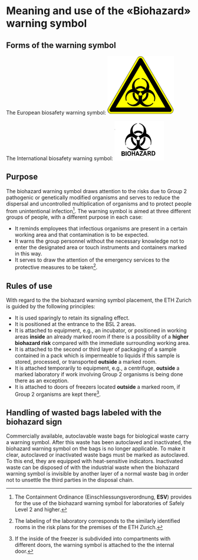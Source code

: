 # Meaning and use of the «Biohazard» warning symbol

## Forms of the warning symbol

The European biosafety warning symbol: ![Figure 1](https://github.com/Global-Health-Engineering/group-safety/blob/main/media/EU_biosafety.png)

The International biosafety warning symbol: ![Figure 2](https://github.com/Global-Health-Engineering/group-safety/blob/main/media/international_biosafety.png)

## Purpose

The biohazard warning symbol draws attention to the risks due to Group 2 pathogenic or genetically modified organisms and serves to reduce the dispersal and uncontrolled multiplication of organisms and to protect people from unintentional infection[^1]. The warning symbol is aimed at three different groups of people, with a different purpose in each case:
- It reminds employees that infectious organisms are present in a certain working area and that contamination is to be expected.
- It warns the group personnel without the necessary knowledge not to enter the designated area or touch instruments and containers marked in this way.
- It serves to draw the attention of the emergency services to the protective measures to be taken[^2].

## Rules of use

With regard to the the biohazard warning symbol placement, the ETH Zurich is guided by the following principles:
- It is used sparingly to retain its signaling effect.
- It is positioned at the entrance to the BSL 2 areas.
- It is attached to equipment, e.g., an incubator, or positioned in working areas **inside** an already marked room if there is a possibility of a **higher biohazard risk** compared with the immediate surrounding working area.
- It is attached to the second or third layer of packaging of a sample contained in a pack which is impermeable to liquids if this sample is stored, processed, or transported **outside** a marked room.
- It is attached temporarily to equipment, e.g., a centrifuge, **outside** a marked laboratory if work involving Group 2 organisms is being done there as an exception.
- It is attached to doors of freezers located **outside** a marked room, if Group 2 organisms are kept there[^3].

## Handling of wasted bags labeled with the biohazard sign

Commercially available, autoclavable waste bags for biological waste carry a warning symbol. After this waste has been autoclaved and inactivated, the biohazard warning symbol on the bags is no longer applicable. To make it clear, autoclaved or inactivated waste bags must be marked as autoclaved. To this end, they are equipped with heat-sensitive indicators. Inactivated waste can be disposed of with the industrial waste when the biohazard warning symbol is invisible by another layer of a normal waste bag in order not to unsettle the third parties in the disposal chain.


[^1]: The Containment Ordinance (Einschliessungsverordnung, **ESV**) provides for the use of the biohazard warning symbol for laboratories of Safely Level 2 and higher. 
[^2]: The labeling of the laboratory corresponds to the similarly identified rooms in the risk plans for the premises of the ETH Zurich.
[^3]: If the inside of the freezer is subdivided into compartments with different doors, the warning symbol is attached to the the internal door.
